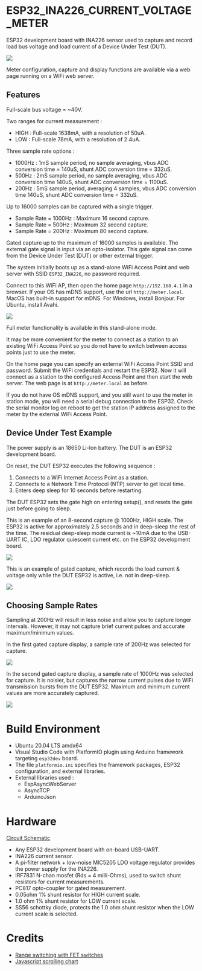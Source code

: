# ESP32_INA226_CURRENT_VOLTAGE_METER

ESP32 development board with INA226 sensor used to capture and record load bus voltage
and load current of a Device Under Test (DUT). 

<img src="docs/block.png">

Meter configuration, capture and display functions are available via a web page running on a WiFi web server. 

## Features

Full-scale bus voltage = ~40V. 

Two ranges for current measurement : 
* HIGH : Full-scale 1638mA, with a resolution of 50uA.
* LOW : Full-scale 78mA, with a resolution of 2.4uA.

Three sample rate options :
* 1000Hz : 1mS sample period, no sample averaging, vbus ADC conversion time = 140uS, shunt ADC conversion time = 332uS.
* 500Hz : 2mS sample period, no sample averaging, vbus ADC conversion time 140uS, shunt ADC conversion time = 1100uS.
* 200Hz : 5mS sample period, averaging 4 samples, vbus ADC conversion time 140uS, shunt ADC conversion time = 332uS.

Up to 16000 samples can be captured with a single trigger. 
* Sample Rate = 1000Hz : Maximum 16 second capture.
* Sample Rate = 500Hz : Maximum 32 second capture.
* Sample Rate = 200Hz : Maximum 80 second capture.

Gated capture up to the maximum of 16000 samples is available. The external gate signal is input via an opto-isolator. 
This gate signal can come from the Device Under Test (DUT) or other external trigger.

The system initially boots up as a stand-alone WiFi Access Point and web server with SSID `ESP32_INA226`, no password required.

Connect to this WiFi AP, then open the home page `http://192.168.4.1` in a browser. 
If your OS has mDNS support, use the url `http://meter.local`.
MacOS has built-in support for mDNS. For Windows, install Bonjour. For Ubuntu, install Avahi.

<img src="docs/home_page.png">

Full meter functionality is available in this stand-alone mode. 

It may be more convenient for the meter to connect as a station to an existing WiFi Access Point so you do not have to switch between access points just to use the meter.

On the home page you can specify an external WiFi Access Point SSID and password. 
Submit the WiFi credentials and restart the ESP32.
Now it will connect as a station to the configured Access Point and then start the web server. 
The web page is at `http://meter.local` as before. 

If you do not have OS mDNS support, and you still want to use the meter in station mode, 
you will need a serial debug connection to the ESP32. Check the serial monitor log on reboot to get the station IP address assigned to the meter by the external WiFi Access Point. 

## Device Under Test Example

The power supply is an 18650 Li-Ion battery. The DUT is an ESP32 development board. 

On reset, the DUT ESP32 executes the following sequence :
1. Connects to a WiFi Internet Access Point as a station.
2. Connects to a Network Time Protocol (NTP) server to get local time.
3. Enters deep sleep for 10 seconds before restarting. 

The DUT ESP32 sets the gate high on entering setup(), and resets the gate just before going to sleep. 

This is an example of an 8-second capture @ 1000Hz, HIGH scale. The ESP32 is active for approximately 2.5 seconds and in deep-sleep the rest of the time.
The residual deep-sleep mode current is ~10mA due to the USB-UART IC, LDO regulator quiescent current etc. on the ESP32 development board.

<img src="docs/8s_capture_record.gif">

This is an example of gated capture, which records the load current & voltage only while the DUT ESP32 is active, i.e. not in deep-sleep.

<img src="docs/gated_capture_record.gif">

## Choosing Sample Rates

Sampling at 200Hz will result in less noise and allow you to capture longer intervals. 
However, it may not capture brief current pulses and accurate maximum/minimum values.

In the first gated capture display, a sample rate of 200Hz was selected for capture.

<img src="docs/capture_gated_200Hz.png">

In the second gated capture display, a sample rate of 1000Hz was selected for capture.
It is noisier, but captures the narrow current pulses due to WiFi transmission bursts from the DUT ESP32. 
Maximum and minimum current values are more accurately captured.

<img src="docs/capture_gated_1000Hz.png">

# Build Environment
* Ubuntu 20.04 LTS amdx64
* Visual Studio Code with PlatformIO plugin using Arduino framework targeting `esp32dev` board. 
* The file `platformio.ini` specifies the framework packages, ESP32 configuration, and external libraries.
* External libraries used :
	* EspAsyncWebServer
	* AsyncTCP
	* ArduinoJson

# Hardware 

[Circuit Schematic](docs/esp32_ina226_schematic.pdf)

* Any ESP32 development board with on-board USB-UART.
* INA226 current sensor.
* A pi-filter network + low-noise MIC5205 LDO voltage regulator provides the power supply for the INA226.
* IRF7831 N-chan mosfet (Rds = 4 milli-Ohms),  used to switch shunt resistors for current measurements.
* PC817 opto-coupler for gated measurement.
* 0.05ohm 1% shunt resistor for HIGH current scale.
* 1.0 ohm 1% shunt resistor for LOW current scale.
* SS56 schottky diode, protects the 1.0 ohm shunt resistor when the LOW current scale is selected.



# Credits
* [Range switching with FET switches](https://www.youtube.com/watch?v=xSEYPP5Xsi0)
* [Javascript scrolling chart](https://stackoverflow.com/questions/35854244/how-can-i-create-a-horizontal-scrolling-chart-js-line-chart-with-a-locked-y-axis)

